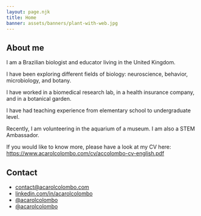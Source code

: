 ```yaml
---
layout: page.njk
title: Home
banner: assets/banners/plant-with-web.jpg
---
```



<h2 id="about">About me</h2>

I am a Brazilian biologist and educator living in the United Kingdom.

I have been exploring different fields of biology: 
neuroscience, behavior, microbiology, and botany.

I have worked in a biomedical research lab, in a health insurance company, and in a botanical garden.  

I have had teaching experience from elementary school to undergraduate level. 

Recently, I am volunteering in the aquarium of a museum. I am also a STEM Ambassador.

If you would like to know more, please have a look at my CV here:  https://www.acarolcolombo.com/cv/accolombo-cv-english.pdf 


<h2 id="contact">Contact</h2>

<ul class="fa-ul">
<li>
<i class="fa-li fas fa-envelope"></i> 
<a href="mailto:contact@acarolcolombo.com">contact@acarolcolombo.com</a>
</li>
<li>
<i class="fa-li fab fa-linkedin" aria-hidden="true"></i> 
<a href="https://linkedin.com/in/acarolcolombo">linkedin.com/in/acarolcolombo</a>
</li>
<li>
<i class="fa-li fab fa-github" aria-hidden="true"></i> 
<a href="https://github.com/acarolcolombo">@acarolcolombo</a>
</li>
<li>
<i class="fa-li fab fa-twitter" aria-hidden="true"></i> 
<a href="https://twitter.com/acarolcolombo">@acarolcolombo</a>
</li>
</ul>